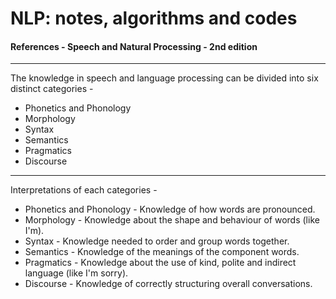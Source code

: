 # NLP: notes, algorithms and codes
#### References - Speech and Natural Processing - 2nd edition

<hr>
The knowledge in speech and language processing can be divided into six distinct categories -

* Phonetics and Phonology
* Morphology
* Syntax
* Semantics
* Pragmatics
* Discourse

<hr>

Interpretations of each categories -  

* Phonetics and Phonology - Knowledge of how words are pronounced.  
* Morphology - Knowledge about the shape and behaviour of words (like I'm).  
* Syntax - Knowledge needed to order and group words together.  
* Semantics - Knowledge of the meanings of the component words.  
* Pragmatics - Knowledge about the use of kind, polite and indirect language (like I'm sorry).  
* Discourse - Knowledge of correctly structuring overall conversations.   
